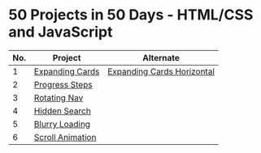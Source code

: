# 50 Projects in 50 Days - HTML/CSS and JavaScript

| No. | Project                                                                                            | Alternate                                                                                                             |
| --- | -------------------------------------------------------------------------------------------------- | --------------------------------------------------------------------------------------------------------------------- |
| 1   | [Expanding Cards](https://github.com/PaulMFleming/50Projects50Days/tree/master/expanding-cards)    | [Expanding Cards Horizontal](https://github.com/PaulMFleming/50Projects50Days/tree/master/expanding-cards-horizontal) |
| 2   | [Progress Steps](https://github.com/PaulMFleming/50Projects50Days/tree/master/progress-steps)      |
| 3   | [Rotating Nav](https://github.com/PaulMFleming/50Projects50Days/tree/master/rotating_navigation)   |
| 4   | [Hidden Search](https://github.com/PaulMFleming/50Projects50Days/tree/master/hidden_search_widget) |
| 5   | [Blurry Loading](https://github.com/PaulMFleming/50Projects50Days/tree/master/blurry-loading) |
| 6   | [Scroll Animation](https://github.com/PaulMFleming/50Projects50Days/tree/master/scroll-animation) |
